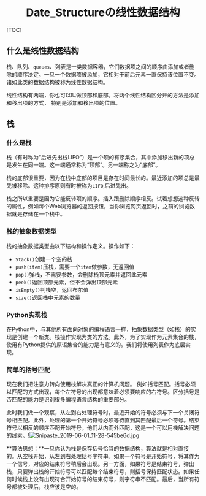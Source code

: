 # <center>Date_Structureの线性数据结构</center>

[TOC]

## 什么是线性数据结构

栈、队列、`queues`、列表是一类数据容器，它们数据项之间的顺序由添加或者删除的顺序决定。一旦一个数据项被添加，它相对于前后元素一直保持该位置不变。诸如此类的数据结构被称为线性数据结构。

线性结构有两端，你也可以叫做顶部和底部。将两个线性结构区分开的方法是添加和移出项的方式， 特别是添加和移出项的位置。

## 栈

### 什么是栈

栈（有时称为“后进先出栈LIFO”）是一个项的有序集合，其中添加移出新的项总是发生在同一端。这一端通常称为“顶部”。另一端称之为“底部”。

栈的底部很重要，因为在栈中底部的项目是存在时间最长的。最近添加的项总是最先被移除。这种排序原则有时被称为`LIFO`,后进先出。

栈之所以重要是因为它能反转项的顺序。插入跟删除顺序相反。试着想想这种反转的属性，例如每个Web浏览器的返回按钮，当你浏览网页返回时，之前的浏览数据就是存储在一个栈中。

### 栈的抽象数据类型

栈的抽象数据类型由以下结构和操作定义。操作如下：

* `Stack()`创建一个空的栈
* `push(item)`压栈，需要一个`item`做参数，无返回值
* `pop()`弹栈，不需要参数，会删除栈顶元素并返回此元素
* `peek()`返回顶部元素，但不会弹出顶部元素
* `isEmpty()`判栈空，返回布尔值
* `size()`返回栈中元素的数量

### Python实现栈

在Python中，与其他所有面向对象的编程语言一样，抽象数据类型（如栈）的实现是创建一个新类。栈操作实现为类的方法。此外，为了实现作为元素集合的栈，使用有Python提供的原语集合的能力是有意义的。我们将使用列表作为底层实现。

### 简单的括号匹配

现在我们把注意力转向使用栈解决真正的计算机问题。
例如括号匹配。括号必须以匹配的方式出现，每个左符号的出现都意味着必须要响应的右符号。区分括号是否匹配的能力是识别很多编程语言结构的重要部分。

此时我们做一个观察，从左到右处理符号时，最近开始的符号必须与下一个关闭符号相匹配。此外，处理的第一个开始符号必须等待直到其匹配最后一个符号。结束符号以相反的顺序匹配开始符号。他们从内而外匹配，这是一个可以用栈解决问题的线索。!![Snipaste_2019-06-01_11-28-545be6d.jpg](https://miao.su/images/2019/06/01/Snipaste_2019-06-01_11-28-545be6d.jpg)

**算法思想：**一旦你认为栈是保存括号恰当的数据结构，算法就是相对直接的。从空栈开始，从左到右处理括号字符串。如果一个符号是开始符号，将其作为一个信号，对应的结束符号稍后会出现。另一方面，如果符号是结束符号，弹出栈，只要弹出栈的开始符号可以匹配每个结束符号，则括号保持匹配状态。如果任何时候栈上没有出现符合开始符号的结束符号，则字符串不匹配。最后，当所有符号都被处理后，栈应该是空的。

